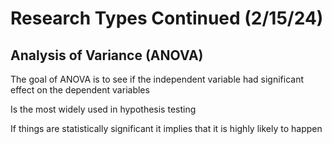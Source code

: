 # Research Types Continued (2/15/24)

## Analysis of Variance (ANOVA)

The goal of ANOVA is to see if the independent variable had significant effect on the dependent variables

Is the most widely used in hypothesis testing

If things are statistically significant it implies that it is highly likely to happen

